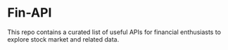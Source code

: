 # Fin-API
This repo contains a curated list of useful APIs for financial enthusiasts to explore stock market and related data.
